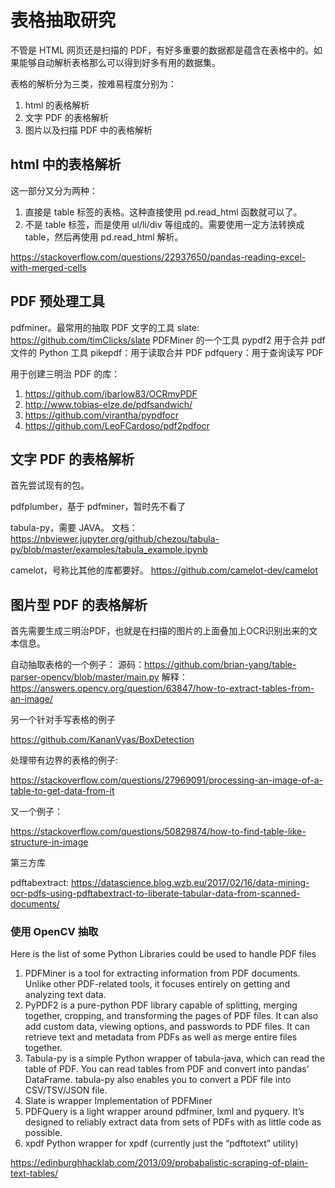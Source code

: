 # 表格抽取研究

<!--
ID: 7ac3e8d9-18e0-46a2-a3eb-b1737fe5bee1
Status: draft
Date: 2020-07-08T19:45:45
Modified: 2020-07-08T19:45:45
wp_id: 1474
-->

不管是 HTML 网页还是扫描的 PDF，有好多重要的数据都是蕴含在表格中的。如果能够自动解析表格那么可以得到好多有用的数据集。

表格的解析分为三类，按难易程度分别为：

1. html 的表格解析
2. 文字 PDF 的表格解析
3. 图片以及扫描 PDF 中的表格解析

## html 中的表格解析

这一部分又分为两种：

1. 直接是 table 标签的表格。这种直接使用 pd.read_html 函数就可以了。
2. 不是 table 标签，而是使用 ul/li/div 等组成的。需要使用一定方法转换成 table，然后再使用 pd.read_html 解析。

https://stackoverflow.com/questions/22937650/pandas-reading-excel-with-merged-cells

## PDF 预处理工具

pdfminer。最常用的抽取 PDF 文字的工具
slate: https://github.com/timClicks/slate PDFMiner 的一个工具
pypdf2 用于合并 pdf 文件的 Python 工具
pikepdf：用于读取合并 PDF
pdfquery：用于查询读写 PDF

用于创建三明治 PDF 的库：

1. https://github.com/jbarlow83/OCRmyPDF
2. http://www.tobias-elze.de/pdfsandwich/
3. https://github.com/virantha/pypdfocr
4. https://github.com/LeoFCardoso/pdf2pdfocr

## 文字 PDF 的表格解析

首先尝试现有的包。

pdfplumber，基于 pdfminer，暂时先不看了

tabula-py，需要 JAVA。
文档：https://nbviewer.jupyter.org/github/chezou/tabula-py/blob/master/examples/tabula_example.ipynb

camelot，号称比其他的库都要好。 https://github.com/camelot-dev/camelot


## 图片型 PDF 的表格解析

首先需要生成三明治PDF，也就是在扫描的图片的上面叠加上OCR识别出来的文本信息。

自动抽取表格的一个例子：
源码：https://github.com/brian-yang/table-parser-opencv/blob/master/main.py
解释：https://answers.opencv.org/question/63847/how-to-extract-tables-from-an-image/

另一个针对手写表格的例子

https://github.com/KananVyas/BoxDetection

处理带有边界的表格的例子:

https://stackoverflow.com/questions/27969091/processing-an-image-of-a-table-to-get-data-from-it

又一个例子：

https://stackoverflow.com/questions/50829874/how-to-find-table-like-structure-in-image

第三方库

pdftabextract: https://datascience.blog.wzb.eu/2017/02/16/data-mining-ocr-pdfs-using-pdftabextract-to-liberate-tabular-data-from-scanned-documents/

### 使用 OpenCV 抽取




Here is the list of some Python Libraries could be used to handle PDF files

1. PDFMiner is a tool for extracting information from PDF documents. Unlike other PDF-related tools, it focuses entirely on getting and analyzing text data.
2. PyPDF2 is a pure-python PDF library capable of splitting, merging together, cropping, and transforming the pages of PDF files. It can also add custom data, viewing options, and passwords to PDF files. It can retrieve text and metadata from PDFs as well as merge entire files together.
3. Tabula-py is a simple Python wrapper of tabula-java, which can read the table of PDF. You can read tables from PDF and convert into pandas’ DataFrame. tabula-py also enables you to convert a PDF file into CSV/TSV/JSON file.
4. Slate is wrapper Implementation of PDFMiner
5. PDFQuery is a light wrapper around pdfminer, lxml and pyquery. It’s designed to reliably extract data from sets of PDFs with as little code as possible.
6. xpdf Python wrapper for xpdf (currently just the “pdftotext” utility)


https://edinburghhacklab.com/2013/09/probabalistic-scraping-of-plain-text-tables/
